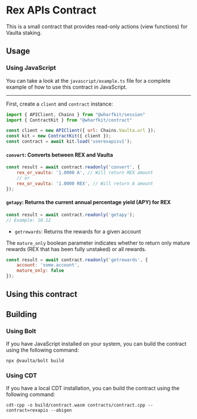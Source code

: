 # Rex APIs Contract

This is a small contract that provides read-only actions (view functions) for 
Vaulta staking.

## Usage

### Using JavaScript

You can take a look at the `javascript/example.ts` file for a complete example of how to use this contract in JavaScript.

---

First, create a `client` and `contract` instance:

```javascript
import { APIClient, Chains } from "@wharfkit/session"
import { ContractKit } from "@wharfkit/contract"

const client = new APIClient({ url: Chains.Vaulta.url });
const kit = new ContractKit({ client });
const contract = await kit.load('userexapisv1');
```

#### `convert`: Converts between REX and Vaulta

```javascript
const result = await contract.readonly('convert', {
    rex_or_vaulta: '1.0000 A', // Will return REX amount
    // or
    rex_or_vaulta: '1.0000 REX', // Will return A amount
});
```

#### `getapy`: Returns the current annual percentage yield (APY) for REX

```javascript
const result = await contract.readonly('getapy');
// Example: 10.12
```

- `getrewards`: Returns the rewards for a given account

The `mature_only` boolean parameter indicates whether to return only mature rewards (REX that has been fully unstaked) or all rewards.

```javascript
const result = await contract.readonly('getrewards', {
    account: 'some.account',
    mature_only: false
});
```

## Using this contract

## Building

### Using Bolt

If you have JavaScript installed on your system, you can build the contract using the following command:

```shell
npx @vaulta/bolt build
```

### Using CDT

If you have a local CDT installation, you can build the contract using the following command:

```shell
cdt-cpp -o build/contract.wasm contracts/contract.cpp --contract=rexapis --abigen
```